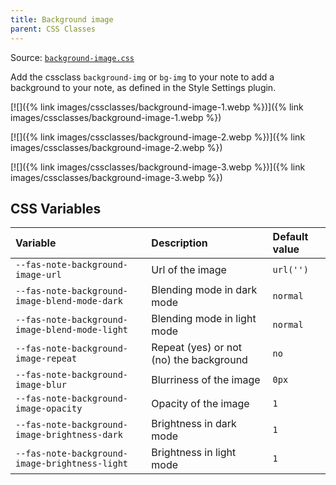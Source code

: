 ```yaml
---
title: Background image
parent: CSS Classes
---
```


Source: [`background-image.css`](https://github.com/ElsaTam/obsidian-fancy-a-story/blob/main/snippets/cssclasses/background-image.css)

Add the cssclass `background-img` or `bg-img` to your note to add a background to your note, as defined in the Style Settings plugin.

[![]({% link images/cssclasses/background-image-1.webp %})]({% link images/cssclasses/background-image-1.webp %})

[![]({% link images/cssclasses/background-image-2.webp %})]({% link images/cssclasses/background-image-2.webp %})

[![]({% link images/cssclasses/background-image-3.webp %})]({% link images/cssclasses/background-image-3.webp %})



## CSS Variables

| Variable | Description | Default value |
|:---------|:------------|:--------------|
| `--fas-note-background-image-url` | Url of the image | `url('')` |
| `--fas-note-background-image-blend-mode-dark` | Blending mode in dark mode | `normal` |
| `--fas-note-background-image-blend-mode-light` | Blending mode in light mode | `normal` |
| `--fas-note-background-image-repeat` | Repeat (yes) or not (no) the background | `no` |
| `--fas-note-background-image-blur` | Blurriness of the image | `0px` |
| `--fas-note-background-image-opacity` | Opacity of the image | `1` |
| `--fas-note-background-image-brightness-dark` | Brightness in dark mode | `1` |
| `--fas-note-background-image-brightness-light` | Brightness in light mode | `1` |